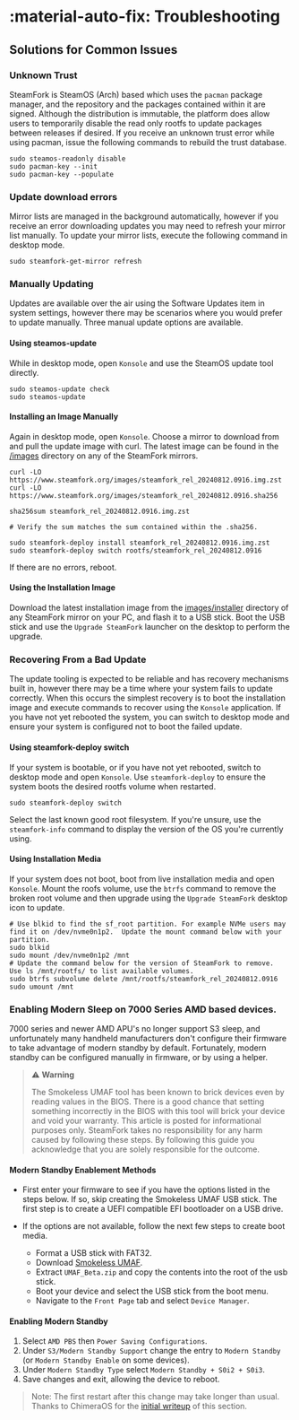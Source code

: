 # :material-auto-fix: Troubleshooting

## Solutions for Common Issues

### Unknown Trust

SteamFork is SteamOS (Arch) based which uses the `pacman` package manager, and the repository and the packages contained within it are signed.  Although the distribution is immutable, the platform does allow users to temporarily disable the read only rootfs to update packages between releases if desired.  If you receive an unknown trust error while using pacman, issue the following commands to rebuild the trust database.

```
sudo steamos-readonly disable
sudo pacman-key --init
sudo pacman-key --populate
```

### Update download errors

Mirror lists are managed in the background automatically, however if you receive an error downloading updates you may need to refresh your mirror list manually.  To update your mirror lists, execute the following command in desktop mode.

```
sudo steamfork-get-mirror refresh
```

### Manually Updating

Updates are available over the air using the Software Updates item in system settings, however there may be scenarios where you would prefer to update manually.  Three manual update options are available.

#### Using steamos-update

While in desktop mode, open `Konsole` and use the SteamOS update tool directly.

```
sudo steamos-update check
sudo steamos-update
```

#### Installing an Image Manually

Again in desktop mode, open `Konsole`.  Choose a mirror to download from and pull the update image with curl. The latest image can be found in the [/images](https://www.steamfork.org/images/) directory on any of the SteamFork mirrors.


```
curl -LO https://www.steamfork.org/images/steamfork_rel_20240812.0916.img.zst
curl -LO https://www.steamfork.org/images/steamfork_rel_20240812.0916.sha256

sha256sum steamfork_rel_20240812.0916.img.zst

# Verify the sum matches the sum contained within the .sha256.

sudo steamfork-deploy install steamfork_rel_20240812.0916.img.zst
sudo steamfork-deploy switch rootfs/steamfork_rel_20240812.0916
```

If there are no errors, reboot.

#### Using the Installation Image

Download the latest installation image from the [images/installer](https://www.steamfork.org/images/installer/) directory of any SteamFork mirror on your PC, and flash it to a USB stick.  Boot the USB stick and use the `Upgrade SteamFork` launcher on the desktop to perform the upgrade.

### Recovering From a Bad Update

The update tooling is expected to be reliable and has recovery mechanisms built in, however there may be a time where your system fails to update correctly.  When this occurs the simplest recovery is to boot the installation image and execute commands to recover using the `Konsole` application.  If you have not yet rebooted the system, you can switch to desktop mode and ensure your system is configured not to boot the failed update.

#### Using steamfork-deploy switch

If your system is bootable, or if you have not yet rebooted, switch to desktop mode and open `Konsole`.  Use `steamfork-deploy` to ensure the system boots the desired rootfs volume when restarted.

```
sudo steamfork-deploy switch
```

Select the last known good root filesystem.  If you're unsure, use the `steamfork-info` command to display the version of the OS you're currently using.

#### Using Installation Media

If your system does not boot, boot from live installation media and open `Konsole`.  Mount the roofs volume, use the `btrfs` command to remove the broken root volume and then upgrade using the `Upgrade SteamFork` desktop icon to update.

```
# Use blkid to find the sf_root partition. For example NVMe users may find it on /dev/nvme0n1p2.  Update the mount command below with your partition.
sudo blkid
sudo mount /dev/nvme0n1p2 /mnt
# Update the command below for the version of SteamFork to remove.  Use ls /mnt/rootfs/ to list available volumes.
sudo btrfs subvolume delete /mnt/rootfs/steamfork_rel_20240812.0916
sudo umount /mnt
```

### Enabling Modern Sleep on 7000 Series AMD based devices.

7000 series and newer AMD APU's no longer support S3 sleep, and unfortunately many handheld manufacturers don't configure their firmware to take advantage of modern standby by default.  Fortunately, modern standby can be configured manually in firmware, or by using a helper.

> :warning: **Warning**
>
> The Smokeless UMAF tool has been known to brick devices even by reading values in the BIOS. There is a good chance that setting something incorrectly in the BIOS with this tool will brick your device and void your warranty. This article is posted for informational purposes only.  SteamFork takes no responsibility for any harm caused by following these steps. By following this guide you acknowledge that you are solely responsible for the outcome.

#### Modern Standby Enablement Methods
* First enter your firmware to see if you have the options listed in the steps below.  If so, skip creating the Smokeless UMAF USB stick.
The first step is to create a UEFI compatible EFI bootloader on a USB drive.

* If the options are not available, follow the next few steps to create boot media.
  * Format a USB stick with FAT32.
  * Download [Smokeless UMAF](https://github.com/DavidS95/Smokeless_UMAF/raw/main/UMAF_BETA.zip).
  * Extract `UMAF_Beta.zip` and copy the contents into the root of the usb stick.
  * Boot your device and select the USB stick from the boot menu.
  * Navigate to the `Front Page` tab and select `Device Manager`.

#### Enabling Modern Standby
1. Select `AMD PBS` then `Power Saving Configurations`.
2. Under `S3/Modern Standby Support` change the entry to `Modern Standby` (or `Modern Standby Enable` on some devices).
3. Under `Modern Standby Type` select `Modern Standby + S0i2 + S0i3`.
4. Save changes and exit, allowing the device to reboot.

> Note: The first restart after this change may take longer than usual.  Thanks to ChimeraOS for the [initial writeup](https://github.com/ChimeraOS/chimeraos/wiki/Community-Guides#enabling-modern-sleep-on-7000-series-amd-hardware) of this section.

